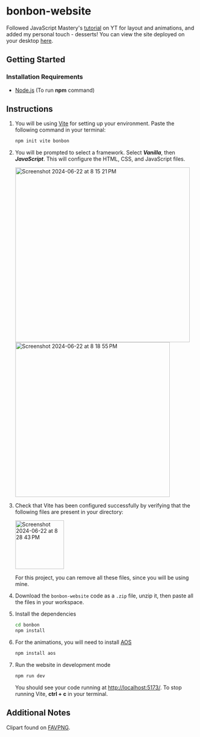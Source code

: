 # bonbon-website
Followed JavaScript Mastery's [tutorial](https://youtu.be/QRrPE9aj3wI?si=4ju1ys6aX1PXp2oq) on YT for layout and animations, and added my personal touch - desserts! You can view the site deployed on your desktop [here](https://bonbon-desserts.net/).
## Getting Started
### Installation Requirements
  * [Node.js](https://nodejs.org/en) (To run **npm** command)

## Instructions
  1. You will be using [Vite](https://vitejs.dev/) for setting up your environment. Paste the following command in your terminal:
     ```sh
     npm init vite bonbon
      ```
  2. You will be prompted to select a framework. Select ***Vanilla***, then ***JavaScript***. This will configure the HTML, CSS, and JavaScript files.
     
     <img width="463" alt="Screenshot 2024-06-22 at 8 15 21 PM" src="https://github.com/snehasadap/bonbon-website/assets/104543929/6db504e4-7685-4594-84b2-cf1eed9790a3">
     <img width="410" alt="Screenshot 2024-06-22 at 8 18 55 PM" src="https://github.com/snehasadap/bonbon-website/assets/104543929/324b987d-7adf-42fa-b7e3-c29849ced254">

  3. Check that Vite has been configured successfully by verifying that the following files are present in your directory:

     <img width="129" alt="Screenshot 2024-06-22 at 8 28 43 PM" src="https://github.com/snehasadap/bonbon-website/assets/104543929/d135f584-0070-442a-81ba-da3885a5e54a">

     For this project, you can remove all these files, since you will be using mine. 

  4. Download the `bonbon-website` code as a `.zip` file, unzip it, then paste all the files in your workspace.    
  5. Install the dependencies
     ```sh
     cd bonbon
     npm install
     ```
 6. For the animations, you will need to install [AOS](https://github.com/michalsnik/aos)
    ```sh
    npm install aos
    ```
 7. Run the website in development mode
    ```sh
    npm run dev
    ```
       You should see your code running at [http://localhost:5173/](http://localhost:5173/). To stop running Vite, **ctrl + c** in your terminal.
## Additional Notes
Clipart found on [FAVPNG](https://favpng.com/).
    
